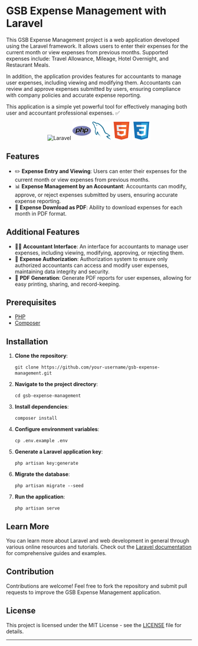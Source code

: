# GSB Expense Management with Laravel

This GSB Expense Management project is a web application developed using the Laravel framework. It allows users to enter their expenses for the current month or view expenses from previous months. Supported expenses include: Travel Allowance, Mileage, Hotel Overnight, and Restaurant Meals.

In addition, the application provides features for accountants to manage user expenses, including viewing and modifying them. Accountants can review and approve expenses submitted by users, ensuring compliance with company policies and accurate expense reporting.

This application is a simple yet powerful tool for effectively managing both user and accountant professional expenses. ✅

<p align="center">
  <img alt="Laravel" src="https://upload.wikimedia.org/wikipedia/commons/9/9a/Laravel.svg" width="50" height="50"/>
  <img alt="PHP" src="https://raw.githubusercontent.com/devicons/devicon/master/icons/php/php-original.svg" width="50" height="50"/>
  <img alt="MySQL" src="https://raw.githubusercontent.com/devicons/devicon/master/icons/mysql/mysql-original.svg" width="50" height="50"/>
  <img alt="HTML" src="https://raw.githubusercontent.com/devicons/devicon/master/icons/html5/html5-original.svg" width="50" height="50"/>
  <img alt="CSS" src="https://raw.githubusercontent.com/devicons/devicon/master/icons/css3/css3-original.svg" width="50" height="50"/>
</p>

## Features

- ✏️ **Expense Entry and Viewing**: Users can enter their expenses for the current month or view expenses from previous months.
- 📊 **Expense Management by an Accountant**: Accountants can modify, approve, or reject expenses submitted by users, ensuring accurate expense reporting.
- 📄 **Expense Download as PDF**: Ability to download expenses for each month in PDF format.

## Additional Features

- 👩‍💼 **Accountant Interface**: An interface for accountants to manage user expenses, including viewing, modifying, approving, or rejecting them.
- 📝 **Expense Authorization**: Authorization system to ensure only authorized accountants can access and modify user expenses, maintaining data integrity and security.
- 📜 **PDF Generation**: Generate PDF reports for user expenses, allowing for easy printing, sharing, and record-keeping.


## Prerequisites

- [PHP](https://www.php.net/)
- [Composer](https://getcomposer.org/)

## Installation

1. **Clone the repository**:
   ```
   git clone https://github.com/your-username/gsb-expense-management.git
   ```
2. **Navigate to the project directory**:
   ```
   cd gsb-expense-management
   ```
3. **Install dependencies**:
   ```
   composer install
   ```
4. **Configure environment variables**:
   ```
   cp .env.example .env
   ```
5. **Generate a Laravel application key**:
   ```
   php artisan key:generate
   ```
6. **Migrate the database**:
   ```
   php artisan migrate --seed
   ```
7. **Run the application**:
   ```
   php artisan serve
   ```

## Learn More

You can learn more about Laravel and web development in general through various online resources and tutorials. Check out the [Laravel documentation](https://laravel.com/docs) for comprehensive guides and examples.

## Contribution

Contributions are welcome! Feel free to fork the repository and submit pull requests to improve the GSB Expense Management application.

## License

This project is licensed under the MIT License - see the [LICENSE](LICENSE) file for details.

---
